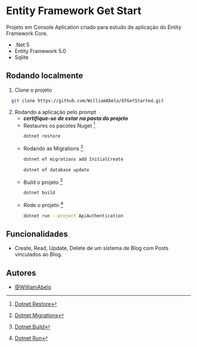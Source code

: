 
# Entity Framework Get Start

Projeto em Console Aplication criado para estudo de aplicação do Entity Framework Core.
- .Net 5
- Entity Framework 5.0
- Sqlite


## Rodando localmente

1. Clone o projeto

```bash
  git clone https://github.com/WilliamAbelo/EFGetStarted.git
```
2. Rodando a aplicação pelo prompt
    - ***certifique-se de estar na pasta do projeto***
    - Restaures os pacotes Nuget [^1]
        ```bash
        dotnet restore
        ```
    - Rodando as Migrations [^2]
        ```bash
        dotnet ef migrations add InitialCreate
        ```
        ```bash
        dotnet ef database update
        ```
    - Build o projeto [^3]
        ```bash
        dotnet build
        ```
    - Rode o projeto [^4]
        ```bash
        dotnet run --project ApiAuthentication
        ```
   [^1]: [Dotnet Restore](https://learn.microsoft.com/en-us/dotnet/core/tools/dotnet-restore)
   
   [^2]: [Dotnet Migrations](https://learn.microsoft.com/en-us/ef/core/managing-schemas/migrations/?tabs=dotnet-core-cli)

   [^3]: [Dotnet Build](https://learn.microsoft.com/en-us/dotnet/core/tools/dotnet-build)
    
   [^4]: [Dotnet Run](https://learn.microsoft.com/en-us/dotnet/core/tools/dotnet-run)
## Funcionalidades

- Create, Read, Update, Delete de um sistema de Blog com Posts vinculados ao Blog.


## Autores

- [@WilliamAbelo](https://github.com/WilliamAbelo)

